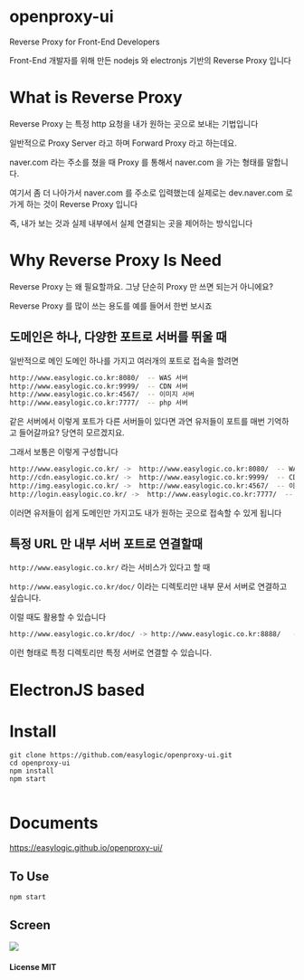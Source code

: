 # openproxy-ui 

Reverse Proxy for Front-End Developers 

Front-End 개발자를 위해 만든 nodejs 와 electronjs 기반의  Reverse Proxy 입니다 

# What is Reverse Proxy 

Reverse Proxy 는  특정 http 요청을 내가 원하는 곳으로 보내는 기법입니다 

일반적으로 Proxy Server 라고 하며  Forward Proxy 라고 하는데요.  

naver.com 라는 주소를 쳤을 때  Proxy 를 통해서 naver.com 을 가는 형태를 말합니다.

여기서 좀 더 나아가서  naver.com 를 주소로 입력했는데  실제로는 dev.naver.com 로 가게 하는 것이 Reverse Proxy 입니다 

즉, 내가 보는 것과  실제 내부에서 실제 연결되는 곳을 제어하는 방식입니다 

# Why Reverse Proxy Is Need 

Reverse Proxy 는 왜 필요할까요.  그냥 단순히 Proxy 만 쓰면 되는거 아니에요? 

Reverse Proxy 를 많이 쓰는 용도를 예를 들어서 한번 보시죠 

## 도메인은 하나, 다양한 포트로 서버를 뛰울 때 

일반적으로  메인 도메인 하나를 가지고  여러개의 포트로 접속을 할려면
 
```sh
http://www.easylogic.co.kr:8080/  -- WAS 서버 
http://www.easylogic.co.kr:9999/  -- CDN 서버 
http://www.easylogic.co.kr:4567/  -- 이미지 서버 
http://www.easylogic.co.kr:7777/  -- php 서버 
```
같은 서버에서 이렇게 포트가 다른 서버들이 있다면  과연 유저들이 포트를 매번 기억하고 들어갈까요? 당연히 모르겠지요. 

그래서 보통은 이렇게 구성합니다 

```sh
http://www.easylogic.co.kr/ ->  http://www.easylogic.co.kr:8080/  -- WAS 서버 
http://cdn.easylogic.co.kr/ ->  http://www.easylogic.co.kr:9999/  -- CDN 서버 
http://img.easylogic.co.kr/ ->  http://www.easylogic.co.kr:4567/  -- 이미지 서버 
http://login.easylogic.co.kr/ ->  http://www.easylogic.co.kr:7777/  -- php 서버 
```

이러면 유저들이 쉽게 도메인만 가지고도 내가 원하는 곳으로 접속할 수 있게 됩니다 

## 특정 URL 만 내부  서버 포트로 연결할때 

```http://www.easylogic.co.kr/``` 라는 서비스가 있다고 할 때 

```http://www.easylogic.co.kr/doc/``` 이라는 디렉토리만  내부 문서 서버로 연결하고 싶습니다. 

이럴 때도 활용할 수 있습니다 

```sh
http://www.easylogic.co.kr/doc/ -> http://www.easylogic.co.kr:8888/   -- 문서 서버 
```

이런 형태로 특정 디렉토리만 특정 서버로 연결할 수 있습니다. 
 





# ElectronJS based 

# Install

```
git clone https://github.com/easylogic/openproxy-ui.git 
cd openproxy-ui 
npm install 
npm start 
  
```  

# Documents 

https://easylogic.github.io/openproxy-ui/
 
## To Use

```
npm start
```

## Screen

<img src='https://easylogic.github.io/openproxy-ui/images/default.png' />

#### License MIT
